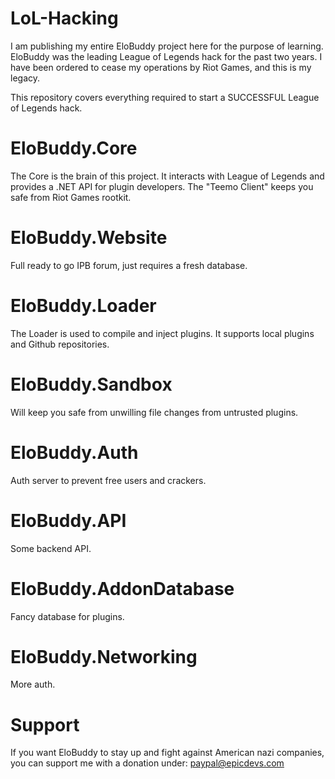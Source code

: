 # LoL-Hacking

I am publishing my entire EloBuddy project here for the purpose of learning. EloBuddy was the leading League of Legends hack for
the past two years. I have been ordered to cease my operations by Riot Games, and this is my legacy.

This repository covers everything required to start a SUCCESSFUL League of Legends hack. 

# EloBuddy.Core

The Core is the brain of this project. It interacts with League of Legends and provides a .NET API for plugin developers. 
The "Teemo Client" keeps you safe from Riot Games rootkit. 

# EloBuddy.Website

Full ready to go IPB forum, just requires a fresh database.

# EloBuddy.Loader

The Loader is used to compile and inject plugins. It supports local plugins and Github repositories.

# EloBuddy.Sandbox

Will keep you safe from unwilling file changes from untrusted plugins.

# EloBuddy.Auth

Auth server to prevent free users and crackers.

# EloBuddy.API

Some backend API.

# EloBuddy.AddonDatabase

Fancy database for plugins.

# EloBuddy.Networking

More auth.

# Support

If you want EloBuddy to stay up and fight against American nazi companies, you can support me with a donation under: paypal@epicdevs.com 

